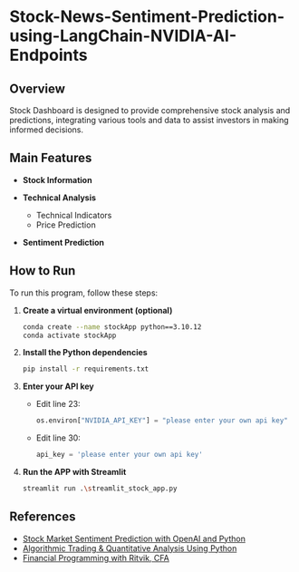 # Stock-News-Sentiment-Prediction-using-LangChain-NVIDIA-AI-Endpoints

## Overview

Stock Dashboard is designed to provide comprehensive stock analysis and predictions, integrating various tools and data to assist investors in making informed decisions.

## Main Features

- **Stock Information**

- **Technical Analysis**
  - Technical Indicators
  - Price Prediction

- **Sentiment Prediction**

## How to Run

To run this program, follow these steps:

1. **Create a virtual environment (optional)**
    ```sh
    conda create --name stockApp python==3.10.12
    conda activate stockApp
    ```

2. **Install the Python dependencies**
    ```sh
    pip install -r requirements.txt
    ```

3. **Enter your API key**
    - Edit line 23:
        ```python
        os.environ["NVIDIA_API_KEY"] = "please enter your own api key"
        ```
    - Edit line 30:
        ```python
        api_key = 'please enter your own api key'
        ```

4. **Run the APP with Streamlit**
    ```sh
    streamlit run .\streamlit_stock_app.py
    ```


## References

- [Stock Market Sentiment Prediction with OpenAI and Python](https://www.insightbig.com/post/stock-market-sentiment-prediction-with-openai-and-python)
- [Algorithmic Trading & Quantitative Analysis Using Python](https://www.udemy.com/course/algorithmic-trading-quantitative-analysis-using-python/?couponCode=ST21MT61124)
- [Financial Programming with Ritvik, CFA](https://www.youtube.com/watch?v=fdFfpEtv5BU&t=289s&ab_channel=FinancialProgrammingwithRitvik%2CCFA)

